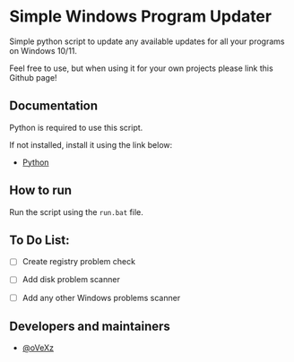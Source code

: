 # Simple Windows Program Updater

Simple python script to update any available updates for all your programs on Windows 10/11.

Feel free to use, but when using it for your own projects please link this Github page!


## Documentation

Python is required to use this script.

If not installed, install it using the link below:

- [Python](https://www.python.org)


## How to run

Run the script using the `run.bat` file.

## To Do List:

- [ ]  Create registry problem check
- [ ]  Add disk problem scanner
- [ ]  Add any other Windows problems scanner


## Developers and maintainers

- [@oVeXz](https://github.com/oVeXz)
